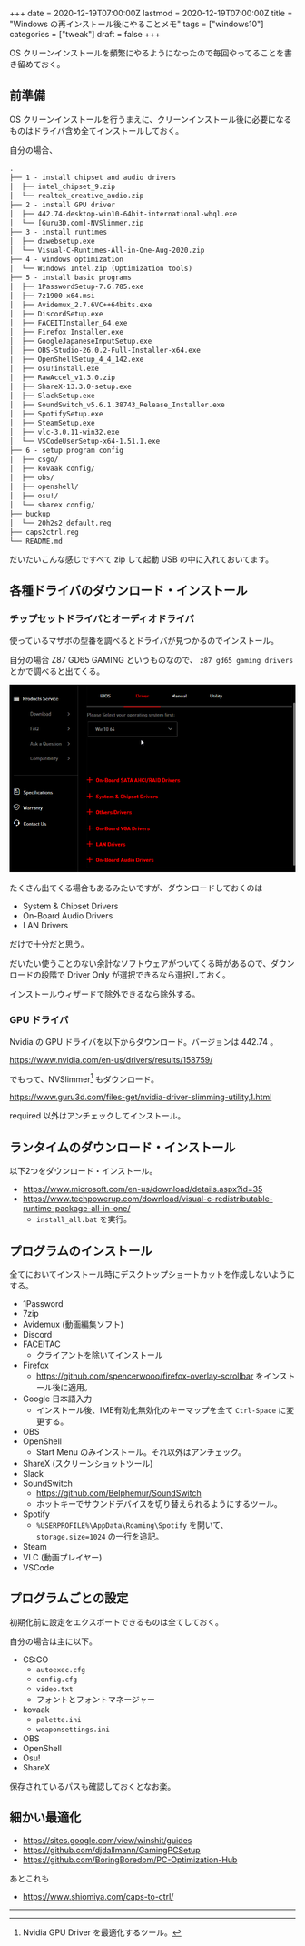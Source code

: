 +++
date = 2020-12-19T07:00:00Z
lastmod = 2020-12-19T07:00:00Z
title = "Windows の再インストール後にやることメモ"
tags = ["windows10"]
categories = ["tweak"]
draft = false
+++

OS クリーンインストールを頻繁にやるようになったので毎回やってることを書き留めておく。

## 前準備

OS クリーンインストールを行うまえに、クリーンインストール後に必要になるものはドライバ含め全てインストールしておく。

自分の場合、

```
.
├── 1 - install chipset and audio drivers
│  ├── intel_chipset_9.zip
│  └── realtek_creative_audio.zip
├── 2 - install GPU driver
│  ├── 442.74-desktop-win10-64bit-international-whql.exe
│  └── [Guru3D.com]-NVSlimmer.zip
├── 3 - install runtimes
│  ├── dxwebsetup.exe
│  └── Visual-C-Runtimes-All-in-One-Aug-2020.zip
├── 4 - windows optimization
│  └── Windows Intel.zip (Optimization tools)
├── 5 - install basic programs
│  ├── 1PasswordSetup-7.6.785.exe
│  ├── 7z1900-x64.msi
│  ├── Avidemux_2.7.6VC++64bits.exe
│  ├── DiscordSetup.exe
│  ├── FACEITInstaller_64.exe
│  ├── Firefox Installer.exe
│  ├── GoogleJapaneseInputSetup.exe
│  ├── OBS-Studio-26.0.2-Full-Installer-x64.exe
│  ├── OpenShellSetup_4_4_142.exe
│  ├── osu!install.exe
│  ├── RawAccel_v1.3.0.zip
│  ├── ShareX-13.3.0-setup.exe
│  ├── SlackSetup.exe
│  ├── SoundSwitch_v5.6.1.38743_Release_Installer.exe
│  ├── SpotifySetup.exe
│  ├── SteamSetup.exe
│  ├── vlc-3.0.11-win32.exe
│  └── VSCodeUserSetup-x64-1.51.1.exe
├── 6 - setup program config
│  ├── csgo/
│  ├── kovaak config/
│  ├── obs/
│  ├── openshell/
│  ├── osu!/
│  └── sharex config/
├── buckup
│  └── 20h2s2_default.reg
├── caps2ctrl.reg
└── README.md
```

だいたいこんな感じですべて zip して起動 USB の中に入れておいてます。

## 各種ドライバのダウンロード・インストール

### チップセットドライバとオーディオドライバ

使っているマザボの型番を調べるとドライバが見つかるのでインストール。

自分の場合 Z87 GD65 GAMING というものなので、 `z87 gd65 gaming drivers` とかで調べると出てくる。

![](2020-12-19_19-28_firefox.png)

たくさん出てくる場合もあるみたいですが、ダウンロードしておくのは

- System & Chipset Drivers
- On-Board Audio Drivers
- LAN Drivers

だけで十分だと思う。

だいたい使うことのない余計なソフトウェアがついてくる時があるので、ダウンロードの段階で Driver Only が選択できるなら選択しておく。

インストールウィザードで除外できるなら除外する。

### GPU ドライバ

Nvidia の GPU ドライバを以下からダウンロード。バージョンは 442.74 。

https://www.nvidia.com/en-us/drivers/results/158759/

でもって、NVSlimmer[^1] もダウンロード。

https://www.guru3d.com/files-get/nvidia-driver-slimming-utility,1.html

required 以外はアンチェックしてインストール。

## ランタイムのダウンロード・インストール

以下2つをダウンロード・インストール。

- https://www.microsoft.com/en-us/download/details.aspx?id=35
- https://www.techpowerup.com/download/visual-c-redistributable-runtime-package-all-in-one/
  - `install_all.bat` を実行。

## プログラムのインストール

全てにおいてインストール時にデスクトップショートカットを作成しないようにする。

- 1Password
- 7zip
- Avidemux (動画編集ソフト)
- Discord
- FACEITAC
  - クライアントを除いてインストール
- Firefox
  - https://github.com/spencerwooo/firefox-overlay-scrollbar をインストール後に適用。
- Google 日本語入力
  - インストール後、IME有効化無効化のキーマップを全て `Ctrl-Space` に変更する。
- OBS
- OpenShell
  - Start Menu のみインストール。それ以外はアンチェック。
- ShareX (スクリーンショットツール)
- Slack
- SoundSwitch
  - https://github.com/Belphemur/SoundSwitch
  - ホットキーでサウンドデバイスを切り替えられるようにするツール。
- Spotify
  - `%USERPROFILE%\AppData\Roaming\Spotify` を開いて、 `storage.size=1024` の一行を追記。
- Steam
- VLC (動画プレイヤー)
- VSCode

## プログラムごとの設定

初期化前に設定をエクスポートできるものは全てしておく。

自分の場合は主に以下。

- CS:GO
  - `autoexec.cfg`
  - `config.cfg`
  - `video.txt`
  - フォントとフォントマネージャー
- kovaak
  - `palette.ini`
  - `weaponsettings.ini`
- OBS
- OpenShell
- Osu!
- ShareX

保存されているパスも確認しておくとなお楽。

## 細かい最適化

- https://sites.google.com/view/winshit/guides
- https://github.com/djdallmann/GamingPCSetup
- https://github.com/BoringBoredom/PC-Optimization-Hub

あとこれも

- https://www.shiomiya.com/caps-to-ctrl/
---
[^1]: Nvidia GPU Driver を最適化するツール。
